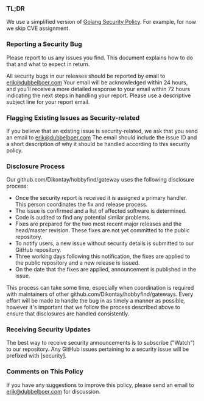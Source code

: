 ### TL;DR

We use a simplified version of [Golang Security Policy](https://go.dev/security).
For example, for now we skip CVE assignment.

### Reporting a Security Bug

Please report to us any issues you find. This document explains how to do that and what to expect in return.

All security bugs in our releases should be reported by email to erik@dubbelboer.com
Your email will be acknowledged within 24 hours, and you'll receive a more detailed response
to your email within 72 hours indicating the next steps in handling your report.
Please use a descriptive subject line for your report email.

### Flagging Existing Issues as Security-related

If you believe that an existing issue is security-related, we ask that you send an email to erik@dubbelboer.com
The email should include the issue ID and a short description of why it should be handled according to this security policy.

### Disclosure Process

Our github.com/Dikontay/hobbyfind/gateway uses the following disclosure process:

- Once the security report is received it is assigned a primary handler. This person coordinates the fix and release process.
- The issue is confirmed and a list of affected software is determined.
- Code is audited to find any potential similar problems.
- Fixes are prepared for the two most recent major releases and the head/master revision. These fixes are not yet committed to the public repository.
- To notify users, a new issue without security details is submitted to our GitHub repository.
- Three working days following this notification, the fixes are applied to the public repository and a new release is issued.
- On the date that the fixes are applied, announcement is published in the issue.

This process can take some time, especially when coordination is required with maintainers of other github.com/Dikontay/hobbyfind/gateways.
Every effort will be made to handle the bug in as timely a manner as possible, however it's important that we follow
the process described above to ensure that disclosures are handled consistently.

### Receiving Security Updates
The best way to receive security announcements is to subscribe ("Watch") to our repository.
Any GitHub issues pertaining to a security issue will be prefixed with [security].

### Comments on This Policy
If you have any suggestions to improve this policy, please send an email to erik@dubbelboer.com for discussion.
